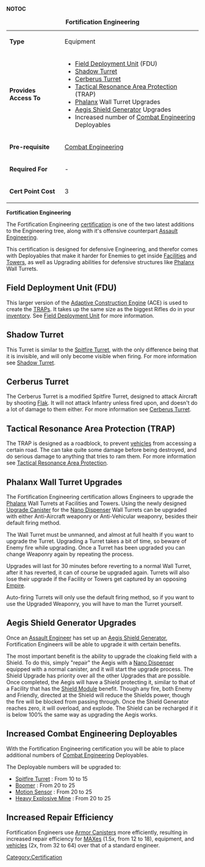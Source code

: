 **NOTOC**

<table>
<caption><strong>Fortification Engineering</strong></caption>
<tbody>
<tr class="odd">
<td><p><strong>Type</strong></p></td>
<td><p>Equipment</p></td>
</tr>
<tr class="even">
<td><p><strong>Provides Access To</strong></p></td>
<td><ul>
<li><a href="Field_Deployment_Unit" title="wikilink">Field Deployment Unit</a> (FDU)</li>
<li><a href="Shadow_Turret" title="wikilink">Shadow Turret</a></li>
<li><a href="Cerberus_Turret" title="wikilink">Cerberus Turret</a></li>
<li><a href="Tactical_Resonance_Area_Protection" title="wikilink">Tactical Resonance Area Protection</a> (TRAP)</li>
<li><a href="Phalanx" title="wikilink">Phalanx</a> Wall Turret Upgrades</li>
<li><a href="Aegis_Shield_Generator" title="wikilink">Aegis Shield Generator</a> Upgrades</li>
<li>Increased number of <a href="Combat_Engineering" title="wikilink">Combat Engineering</a> Deployables</li>
</ul></td>
</tr>
<tr class="odd">
<td><p><strong>Pre-requisite</strong></p></td>
<td><p><a href="Combat_Engineering" title="wikilink">Combat Engineering</a></p></td>
</tr>
<tr class="even">
<td><p><strong>Required For</strong></p></td>
<td><p>-</p></td>
</tr>
<tr class="odd">
<td><p><strong>Cert Point Cost</strong></p></td>
<td><p>3</p></td>
</tr>
</tbody>
</table>

**Fortification Engineering**

The Fortification Engineering [certification](certification.md "wikilink")
is one of the two latest additions to the Engineering tree, along with
it's offensive counterpart [Assault
Engineering](Assault_Engineering.md "wikilink").

This certification is designed for defensive Engineering, and therefor
comes with Deployables that make it harder for Enemies to get inside
[Facilities](Facility.md "wikilink") and [Towers](Tower.md "wikilink"), as
well as Upgrading abilities for defensive structures like
[Phalanx](Phalanx.md "wikilink") Wall Turrets.

## Field Deployment Unit (FDU)

This larger version of the [Adaptive Construction
Engine](Adaptive_Construction_Engine.md "wikilink") (ACE) is used to create
the [TRAPs](Tactical_Resonance_Area_Protection.md "wikilink"). It takes up
the same size as the biggest Rifles do in your
[inventory](inventory.md "wikilink"). See [Field Deployment
Unit](Field_Deployment_Unit.md "wikilink") for more information.

## Shadow Turret

This Turret is similar to the [Spitfire Turret](#Spitfire "wikilink"),
with the only difference being that it is invisible, and will only
become visible when firing. For more information see [Shadow
Turret](Shadow_Turret.md "wikilink").

## Cerberus Turret

The Cerberus Turret is a modified Spitfire Turret, designed to attack
Aircraft by shooting [Flak](Flak.md "wikilink"). It will not attack
Infantry unless fired upon, and doesn't do a lot of damage to them
either. For more information see [Cerberus
Turret](Cerberus_Turret.md "wikilink").

## Tactical Resonance Area Protection (TRAP)

The TRAP is designed as a roadblock, to prevent
[vehicles](vehicle.md "wikilink") from accessing a certain road. The can
take quite some damage before being destroyed, and do serious damage to
anything that tries to ram them. For more information see [Tactical
Resonance Area
Protection](Tactical_Resonance_Area_Protection.md "wikilink").

## Phalanx Wall Turret Upgrades

The Fortification Engineering certification allows Engineers to upgrade
the [Phalanx](Phalanx.md "wikilink") Wall Turrets at Facilities and Towers.
Using the newly designed [Upgrade Canister](Upgrade_Canister.md "wikilink")
for the [Nano Dispenser](Nano_Dispenser.md "wikilink") Wall Turrets can be
upgraded with either Anti-Aircraft weaponry or Anti-Vehicular weaponry,
besides their default firing method.

The Wall Turret must be unmanned, and almost at full health if you want
to upgrade the Turret. Upgrading a Turret takes a bit of time, so beware
of Enemy fire while upgrading. Once a Turret has been upgraded you can
change Weaponry again by repeating the process.

Upgrades will last for 30 minutes before reverting to a normal Wall
Turret, after it has reverted, it can of course be upgraded again.
Turrets will also lose their upgrade if the Facility or Towers get
captured by an opposing [Empire](Empire.md "wikilink").

Auto-firing Turrets will only use the default firing method, so if you
want to use the Upgraded Weaponry, you will have to man the Turret
yourself.

## Aegis Shield Generator Upgrades

Once an [Assault Engineer](Assault_Engineering.md "wikilink") has set up an
[Aegis Shield Generator](Aegis_Shield_Generator.md "wikilink"),
Fortification Engineers will be able to upgrade it with certain
benefits.

The most important benefit is the ability to upgrade the cloaking field
with a Shield. To do this, simply "repair" the Aegis with a [Nano
Dispenser](Nano_Dispenser.md "wikilink") equipped with a normal canister,
and it will start the upgrade process. The Shield Upgrade has priority
over all the other Upgrades that are possible. Once completed, the Aegis
will have a Shield protecting it, similar to that of a Facility that has
the [Shield Module](Shield_Module.md "wikilink") benefit. Though any fire,
both Enemy and Friendly, directed at the Shield will reduce the Shields
power, though the fire will be blocked from passing through. Once the
Shield Generator reaches zero, it will overload, and explode. The Shield
can be recharged if it is below 100% the same way as upgrading the Aegis
works.

## Increased Combat Engineering Deployables

With the Fortification Engineering certification you will be able to
place additional numbers of [Combat
Engineering](Combat_Engineering.md "wikilink") Deployables.

The Deployable numbers will be upgraded to:

- [Spitfire Turret](#Spitfire "wikilink") : From 10 to 15
- [Boomer](#Boomer "wikilink") : From 20 to 25
- [Motion Sensor](#Motion_Sensor "wikilink") : From 20 to 25
- [Heavy Explosive Mine](#HEMine "wikilink") : From 20 to 25

## Increased Repair Efficiency

Fortification Engineers use [Armor Canisters](Armor_Canister.md "wikilink")
more efficiently, resulting in increased repair efficiency for
[MAXes](MAX.md "wikilink") (1.5x, from 12 to 18), equipment, and
[vehicles](vehicles.md "wikilink") (2x, from 32 to 64) over that of a
standard engineer.

[Category:Certification](Category:Certification.md "wikilink")
